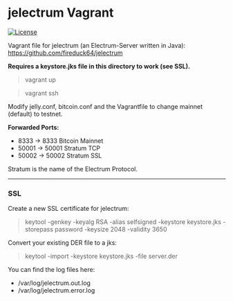jelectrum Vagrant
============
[![License](http://img.shields.io/:License-MIT-yellow.svg)](LICENSE)

Vagrant file for jelectrum (an Electrum-Server written in Java): https://github.com/fireduck64/jelectrum

**Requires a keystore.jks file in this directory to work (see SSL).**

> vagrant up

> vagrant ssh

Modify jelly.conf, bitcoin.conf and the Vagrantfile to change mainnet (default) to testnet.

**Forwarded Ports:**

 - 8333   -> 8333  Bitcoin Mainnet
 - 50001 -> 50001 Stratum TCP
 - 50002 -> 50002 Stratum SSL

Stratum is the name of the Electrum Protocol.

----------

### SSL

Create a new SSL certificate for jelectrum:
> keytool -genkey -keyalg RSA -alias selfsigned -keystore keystore.jks -storepass password -keysize 2048 -validity 3650


Convert your existing DER file to a jks:

> keytool -import -keystore keystore.jks -file server.der


You can find the log files here:
- /var/log/jelectrum.out.log
- /var/log/jelectrum.error.log
